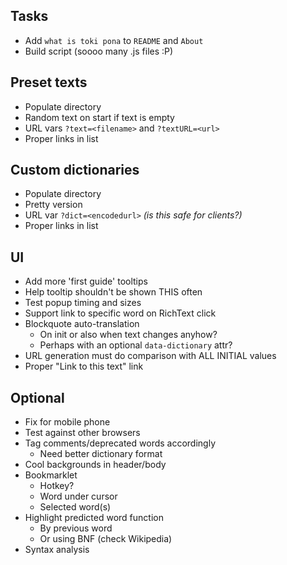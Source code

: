 ## Tasks
- Add `what is toki pona` to `README` and `About`
- Build script (soooo many .js files :P)

## Preset texts
- Populate directory
- Random text on start if text is empty
- URL vars `?text=<filename>` and `?textURL=<url>`
- Proper links in list

## Custom dictionaries
- Populate directory
- Pretty version
- URL var `?dict=<encodedurl>` *(is this safe for clients?)*
- Proper links in list

## UI
- Add more 'first guide' tooltips
- Help tooltip shouldn't be shown THIS often
- Test popup timing and sizes
- Support link to specific word on RichText click
- Blockquote auto-translation
  - On init or also when text changes anyhow?
  - Perhaps with an optional `data-dictionary` attr?
- URL generation must do comparison with ALL INITIAL values
- Proper "Link to this text" link
  
## Optional
- Fix for mobile phone
- Test against other browsers
- Tag comments/deprecated words accordingly
  - Need better dictionary format
- Cool backgrounds in header/body
- Bookmarklet
  - Hotkey?
  - Word under cursor
  - Selected word(s)
- Highlight predicted word function
  - By previous word
  - Or using BNF (check Wikipedia)
- Syntax analysis